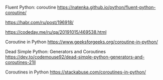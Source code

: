 Fluent Python: coroutine
https://natenka.github.io/python/fluent-python-coroutine/

https://habr.com/ru/post/196918/

https://codeday.me/ru/qa/20191015/469538.html

Coroutine in Python
https://www.geeksforgeeks.org/coroutine-in-python/

Dead Simple Python: Generators and Coroutines
https://dev.to/codemouse92/dead-simple-python-generators-and-coroutines-21ll

Coroutines in Python
https://stackabuse.com/coroutines-in-python/
